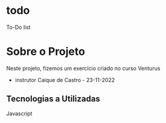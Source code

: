 # todo
To-Do list

# Sobre o Projeto
Neste projeto, fizemos um exercício criado no curso Venturus 
- instrutor Caique de Castro -
23-11-2022

## Tecnologias a Utilizadas
Javascript
